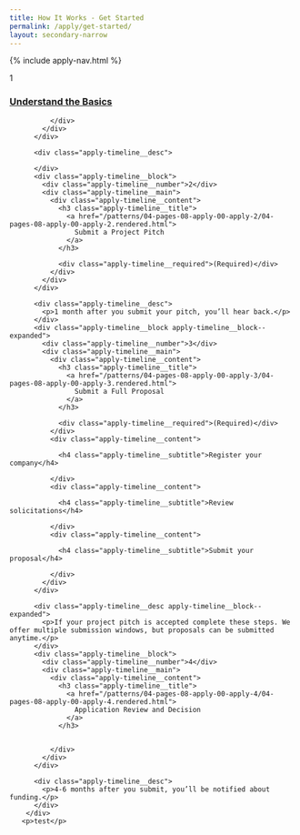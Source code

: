 ```yaml
---
title: How It Works - Get Started
permalink: /apply/get-started/
layout: secondary-narrow
---
```

{% include apply-nav.html %}

<div class="apply-timeline apply-timeline--expanded-1">
          <div class="apply-timeline__block">
            <div class="apply-timeline__number">1</div>
            <div class="apply-timeline__main">
              <div class="apply-timeline__content">
                <h3 class="apply-timeline__title">
                  <a href="/patterns/04-pages-08-apply-00-apply-1/04-pages-08-apply-00-apply-1.rendered.html">
                    Understand the Basics
                  </a>
                </h3>


              </div>
            </div>
          </div>

          <div class="apply-timeline__desc">

          </div>
          <div class="apply-timeline__block">
            <div class="apply-timeline__number">2</div>
            <div class="apply-timeline__main">
              <div class="apply-timeline__content">
                <h3 class="apply-timeline__title">
                  <a href="/patterns/04-pages-08-apply-00-apply-2/04-pages-08-apply-00-apply-2.rendered.html">
                    Submit a Project Pitch
                  </a>
                </h3>

                <div class="apply-timeline__required">(Required)</div>
              </div>
            </div>
          </div>

          <div class="apply-timeline__desc">
            <p>1 month after you submit your pitch, you’ll hear back.</p>
          </div>
          <div class="apply-timeline__block apply-timeline__block--expanded">
            <div class="apply-timeline__number">3</div>
            <div class="apply-timeline__main">
              <div class="apply-timeline__content">
                <h3 class="apply-timeline__title">
                  <a href="/patterns/04-pages-08-apply-00-apply-3/04-pages-08-apply-00-apply-3.rendered.html">
                    Submit a Full Proposal
                  </a>
                </h3>

                <div class="apply-timeline__required">(Required)</div>
              </div>
              <div class="apply-timeline__content">

                <h4 class="apply-timeline__subtitle">Register your company</h4>

              </div>
              <div class="apply-timeline__content">

                <h4 class="apply-timeline__subtitle">Review solicitations</h4>

              </div>
              <div class="apply-timeline__content">

                <h4 class="apply-timeline__subtitle">Submit your proposal</h4>

              </div>
            </div>
          </div>

          <div class="apply-timeline__desc apply-timeline__block--expanded">
            <p>If your project pitch is accepted complete these steps. We offer multiple submission windows, but proposals can be submitted anytime.</p>
          </div>
          <div class="apply-timeline__block">
            <div class="apply-timeline__number">4</div>
            <div class="apply-timeline__main">
              <div class="apply-timeline__content">
                <h3 class="apply-timeline__title">
                  <a href="/patterns/04-pages-08-apply-00-apply-4/04-pages-08-apply-00-apply-4.rendered.html">
                    Application Review and Decision
                  </a>
                </h3>


              </div>
            </div>
          </div>

          <div class="apply-timeline__desc">
            <p>4-6 months after you submit, you’ll be notified about funding.</p>
          </div>
        </div>
       <p>test</p>
</div>
</div>
